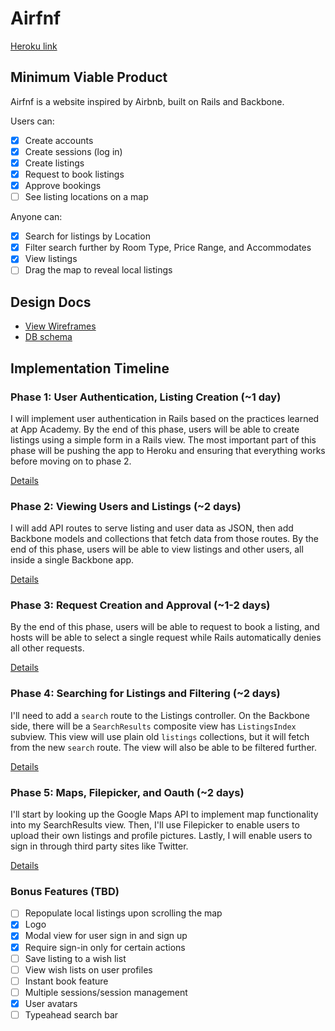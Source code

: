 # Airfnf

[Heroku link][heroku]

[heroku]: http://airfnf.herokuapp.com/

## Minimum Viable Product
Airfnf is a website inspired by Airbnb, built on Rails and Backbone.

Users can:
- [x] Create accounts
- [x] Create sessions (log in)
- [x] Create listings
- [x] Request to book listings
- [x] Approve bookings
- [ ] See listing locations on a map

Anyone can:
- [x] Search for listings by Location
- [x] Filter search further by Room Type, Price Range, and Accommodates
- [x] View listings
- [ ] Drag the map to reveal local listings

## Design Docs
* [View Wireframes][views]
* [DB schema][schema]

[views]: ./Proposal/docs/views.md
[schema]: ./Proposal/docs/schema.md

## Implementation Timeline

### Phase 1: User Authentication, Listing Creation (~1 day)
I will implement user authentication in Rails based on the practices learned at App Academy. By the end of this phase, users will be able to create listings using a simple form in a Rails view. The most important part of this phase will be pushing the app to Heroku and ensuring that everything works before moving on to phase 2.

[Details][phase-one]

### Phase 2: Viewing Users and Listings (~2 days)
I will add API routes to serve listing and user data as JSON, then add Backbone models and collections that fetch data from those routes. By the end of this phase, users will be able to view listings and other users, all inside a single Backbone app.

[Details][phase-two]

### Phase 3: Request Creation and Approval  (~1-2 days)
By the end of this phase, users will be able to request to book a listing, and hosts will be able to select a single request while Rails automatically denies all other requests.

[Details][phase-three]

### Phase 4: Searching for Listings and Filtering (~2 days)
I'll need to add a `search` route to the Listings controller. On the
Backbone side, there will be a `SearchResults` composite view has `ListingsIndex` subview. This view will use plain old `listings`
collections, but it will fetch from the new `search` route. The view will also be able to be filtered further.

[Details][phase-four]

### Phase 5: Maps, Filepicker, and Oauth (~2 days)
I'll start by looking up the Google Maps API to implement map functionality into my SearchResults view. Then, I'll use Filepicker to enable users to upload their own listings and profile pictures. Lastly, I will enable users to sign in through third party sites like Twitter.

[Details][phase-five]

### Bonus Features (TBD)
- [ ] Repopulate local listings upon scrolling the map
- [x] Logo
- [x] Modal view for user sign in and sign up
- [x] Require sign-in only for certain actions
- [ ] Save listing to a wish list
- [ ] View wish lists on user profiles
- [ ] Instant book feature
- [ ] Multiple sessions/session management
- [x] User avatars
- [ ] Typeahead search bar

[phase-one]: ./Proposal/docs/phases/phase1.md
[phase-two]: ./Proposal/docs/phases/phase2.md
[phase-three]: ./Proposal/docs/phases/phase3.md
[phase-four]: ./Proposal/docs/phases/phase4.md
[phase-five]: ./Proposal/docs/phases/phase5.md
